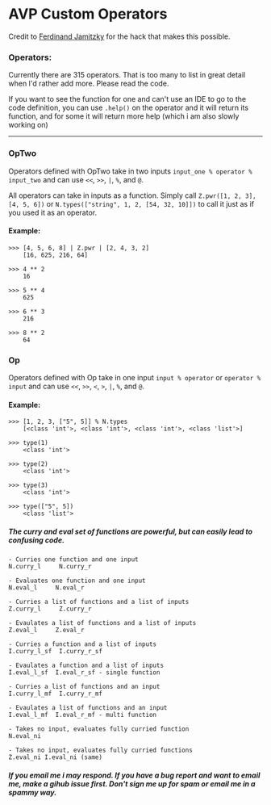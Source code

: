 # AVP Custom Operators

Credit to [Ferdinand Jamitzky](https://code.activestate.com/recipes/384122/) for the hack that makes this possible.

### Operators:
Currently there are 315 operators. That is too many to list in great detail when I'd rather add more. Please read the code.

If you want to see the function for one and can't use an IDE to go to the code definition, you can use `.help()` on the operator and it will return its function, and for some it will return more help (which i am also slowly working on)

---

### OpTwo

Operators defined with OpTwo take in two inputs `input_one % operator % input_two` and can use `<<`, `>>`, `|`, `%`, and `@`.

All operators can take in inputs as a function. Simply call `Z.pwr([1, 2, 3], [4, 5, 6])` or `N.types(["string", 1, 2, [54, 32, 10]])` to call it just as if you used it as an operator.

#### Example:

```
>>> [4, 5, 6, 8] | Z.pwr | [2, 4, 3, 2]
    [16, 625, 216, 64]

>>> 4 ** 2
    16

>>> 5 ** 4
    625

>>> 6 ** 3
    216

>>> 8 ** 2
    64
```

### Op

Operators defined with Op take in one input `input % operator` or `operator % input` and can use `<<`, `>>`, `<`, `>`, `|`, `%`, and `@`.

#### Example:

```
>>> [1, 2, 3, ["5", 5]] % N.types
    [<class 'int'>, <class 'int'>, <class 'int'>, <class 'list'>]
    
>>> type(1)
    <class 'int'>

>>> type(2)
    <class 'int'>

>>> type(3)
    <class 'int'>

>>> type(["5", 5])
    <class 'list'>
```

##### The curry and eval set of functions are powerful, but can easily lead to confusing code.

```
- Curries one function and one input
N.curry_l     N.curry_r

- Evaluates one function and one input
N.eval_l     N.eval_r

- Curries a list of functions and a list of inputs
Z.curry_l     Z.curry_r

- Evaulates a list of functions and a list of inputs
Z.eval_l     Z.eval_r

- Curries a function and a list of inputs
I.curry_l_sf  I.curry_r_sf

- Evaulates a function and a list of inputs
I.eval_l_sf  I.eval_r_sf - single function

- Curries a list of functions and an input
I.curry_l_mf  I.curry_r_mf

- Evaulates a list of functions and an input
I.eval_l_mf  I.eval_r_mf - multi function

- Takes no input, evaluates fully curried function
N.eval_ni

- Takes no input, evaluates fully curried functions
Z.eval_ni I.eval_ni (same)
```

##### If you email me i may respond. If you have a bug report and want to email me, make a gihub issue first. Don't sign me up for spam or email me in a spammy way.